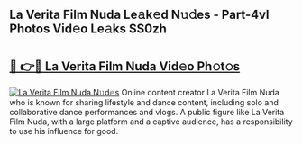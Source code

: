 ## La Verita Film Nuda Le𝚊k𝚎d N𝚞𝚍es - Part-4vl Photos Vid𝚎o Le𝚊ks SS0zh

# <h2><a href="http://fbfiqt.evod.top/?m=La+Verita+Film+Nuda">🔗 👉🔴 La Verita Film Nuda Vid𝚎o Ph𝚘t𝚘s</a></h2>

[![La Verita Film Nuda N𝚞d𝚎s](https://i.imgur.com/8V9OHl7.gif)](http://fbfiqt.evod.top/?m=La+Verita+Film+Nuda)
Online content creator La Verita Film Nuda who is known for sharing lifestyle and dance content, including solo and collaborative dance performances and vlogs. A public figure like La Verita Film Nuda, with a large platform and a captive audience, has a responsibility to use his influence for good. 
